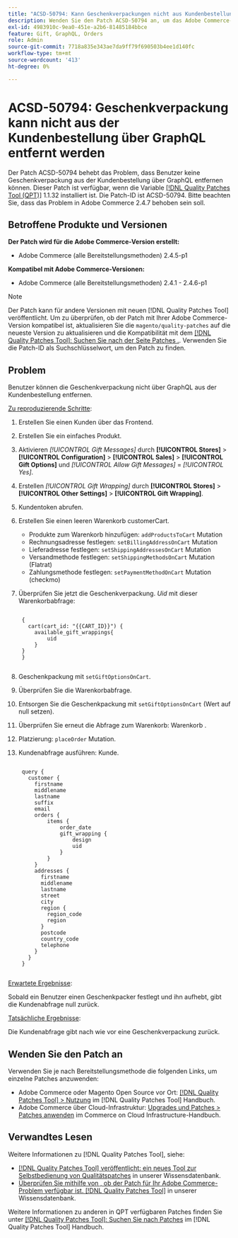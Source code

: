 ```yaml
---
title: "ACSD-50794: Kann Geschenkverpackungen nicht aus Kundenbestellung über GraphQL entfernen."
description: Wenden Sie den Patch ACSD-50794 an, um das Adobe Commerce-Problem zu beheben, bei dem Benutzer die Geschenkverpackung nicht aus der Kundenbestellung über GraphQL entfernen können.
exl-id: 4983910c-9ea0-451e-a2b6-81485184bbce
feature: Gift, GraphQL, Orders
role: Admin
source-git-commit: 7718a835e343ae7da9ff79f690503b4ee1d140fc
workflow-type: tm+mt
source-wordcount: '413'
ht-degree: 0%

---
```


# ACSD-50794: Geschenkverpackung kann nicht aus der Kundenbestellung über GraphQL entfernt werden

Der Patch ACSD-50794 behebt das Problem, dass Benutzer keine Geschenkverpackung aus der Kundenbestellung über GraphQL entfernen können. Dieser Patch ist verfügbar, wenn die Variable [[!DNL Quality Patches Tool (QPT)]](/help/announcements/adobe-commerce-announcements/magento-quality-patches-released-new-tool-to-self-serve-quality-patches.md) 1.1.32 installiert ist. Die Patch-ID ist ACSD-50794. Bitte beachten Sie, dass das Problem in Adobe Commerce 2.4.7 behoben sein soll.

## Betroffene Produkte und Versionen

**Der Patch wird für die Adobe Commerce-Version erstellt:**

* Adobe Commerce (alle Bereitstellungsmethoden) 2.4.5-p1

**Kompatibel mit Adobe Commerce-Versionen:**

* Adobe Commerce (alle Bereitstellungsmethoden) 2.4.1 - 2.4.6-p1

>[!NOTE]
>
>Der Patch kann für andere Versionen mit neuen [!DNL Quality Patches Tool] veröffentlicht. Um zu überprüfen, ob der Patch mit Ihrer Adobe Commerce-Version kompatibel ist, aktualisieren Sie die `magento/quality-patches` auf die neueste Version zu aktualisieren und die Kompatibilität mit dem [[!DNL Quality Patches Tool]: Suchen Sie nach der Seite Patches .](https://experienceleague.adobe.com/tools/commerce-quality-patches/index.html). Verwenden Sie die Patch-ID als Suchschlüsselwort, um den Patch zu finden.

## Problem

Benutzer können die Geschenkverpackung nicht über GraphQL aus der Kundenbestellung entfernen.

<u>Zu reproduzierende Schritte</u>:

1. Erstellen Sie einen Kunden über das Frontend.
1. Erstellen Sie ein einfaches Produkt.
1. Aktivieren *[!UICONTROL Gift Messages]* durch **[!UICONTROL Stores]** > **[!UICONTROL Configuration]** > **[!UICONTROL Sales]** > **[!UICONTROL Gift Options]** und *[!UICONTROL Allow Gift Messages]* = *[!UICONTROL Yes]*.
1. Erstellen *[!UICONTROL Gift Wrapping]* durch **[!UICONTROL Stores]** > **[!UICONTROL Other Settings]** > **[!UICONTROL Gift Wrapping]**.
1. Kundentoken abrufen.
1. Erstellen Sie einen leeren Warenkorb customerCart.
   * Produkte zum Warenkorb hinzufügen: `addProductsToCart` Mutation
   * Rechnungsadresse festlegen: `setBillingAddressOnCart` Mutation
   * Lieferadresse festlegen: `setShippingAddressesOnCart` Mutation
   * Versandmethode festlegen: `setShippingMethodsOnCart` Mutation (Flatrat)
   * Zahlungsmethode festlegen: `setPaymentMethodOnCart` Mutation (checkmo)
1. Überprüfen Sie jetzt die Geschenkverpackung. *Uid* mit dieser Warenkorbabfrage:

   <pre><code class="language-GraphQL">
    {
      cart(cart_id: "{{CART_ID}}") {
        available_gift_wrappings{
            uid
        }
    }
    }
    </code></pre>

1. Geschenkpackung mit `setGiftOptionsOnCart`.
1. Überprüfen Sie die Warenkorbabfrage.
1. Entsorgen Sie die Geschenkpackung mit `setGiftOptionsOnCart` (Wert auf null setzen).
1. Überprüfen Sie erneut die Abfrage zum Warenkorb: Warenkorb .
1. Platzierung: `placeOrder` Mutation.
1. Kundenabfrage ausführen: Kunde.

   <pre><code class="language-graphql">
    query {
      customer {
        firstname
        middlename
        lastname
        suffix
        email
        orders {
            items {
                order_date
                gift_wrapping {
                    design
                    uid
                }
            }
        }
        addresses {
          firstname
          middlename
          lastname
          street
          city
          region {
            region_code
            region
          }
          postcode
          country_code
          telephone
        }
      }
    }
    </code></pre>

<u>Erwartete Ergebnisse</u>:

Sobald ein Benutzer einen Geschenkpacker festlegt und ihn aufhebt, gibt die Kundenabfrage null zurück.

<u>Tatsächliche Ergebnisse</u>:

Die Kundenabfrage gibt nach wie vor eine Geschenkverpackung zurück.

## Wenden Sie den Patch an

Verwenden Sie je nach Bereitstellungsmethode die folgenden Links, um einzelne Patches anzuwenden:

* Adobe Commerce oder Magento Open Source vor Ort: [[!DNL Quality Patches Tool] > Nutzung](https://experienceleague.adobe.com/docs/commerce-operations/tools/quality-patches-tool/usage.html) im [!DNL Quality Patches Tool] Handbuch.
* Adobe Commerce über Cloud-Infrastruktur: [Upgrades und Patches > Patches anwenden](https://experienceleague.adobe.com/docs/commerce-cloud-service/user-guide/develop/upgrade/apply-patches.html) im Commerce on Cloud Infrastructure-Handbuch.

## Verwandtes Lesen

Weitere Informationen zu [!DNL Quality Patches Tool], siehe:

* [[!DNL Quality Patches Tool] veröffentlicht: ein neues Tool zur Selbstbedienung von Qualitätspatches](/help/announcements/adobe-commerce-announcements/magento-quality-patches-released-new-tool-to-self-serve-quality-patches.md) in unserer Wissensdatenbank.
* [Überprüfen Sie mithilfe von , ob der Patch für Ihr Adobe Commerce-Problem verfügbar ist. [!DNL Quality Patches Tool]](/help/support-tools/patches-available-in-qpt-tool/check-patch-for-magento-issue-with-magento-quality-patches.md) in unserer Wissensdatenbank.

Weitere Informationen zu anderen in QPT verfügbaren Patches finden Sie unter [[!DNL Quality Patches Tool]: Suchen Sie nach Patches](https://experienceleague.adobe.com/tools/commerce-quality-patches/index.html) im [!DNL Quality Patches Tool] Handbuch.
